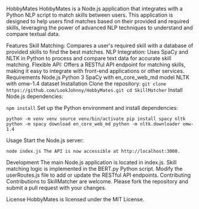 HobbyMates
HobbyMates is a Node.js application that integrates with a Python NLP script to match skills between users. This application is designed to help users find matches based on their provided and required skills, leveraging the power of advanced NLP techniques to understand and compare textual data.

Features
Skill Matching: Compares a user's required skill with a database of provided skills to find the best matches.
NLP Integration: Uses SpaCy and NLTK in Python to process and compare text data for accurate skill matching.
Flexible API: Offers a RESTful API endpoint for matching skills, making it easy to integrate with front-end applications or other services.
Requirements
Node.js
Python 3
SpaCy with en_core_web_md model
NLTK with omw-1.4 dataset
Installation
Clone the repository:
`git clone https://github.com/LookJohnny/HobbyMates.git
cd SkillMatcher`
Install Node.js dependencies:

`npm install`
Set up the Python environment and install dependencies:

`python -m venv venv
source venv/bin/activate
pip install spacy nltk
python -m spacy download en_core_web_md
python -m nltk.downloader omw-1.4`

Usage
Start the Node.js server:

`node index.js
The API is now accessible at http://localhost:3000.`

Development
The main Node.js application is located in index.js.
Skill matching logic is implemented in the BERT.py Python script.
Modify the userRoutes.js file to add or update the RESTful API endpoints.
Contributing
Contributions to SkillMatcher are welcome. Please fork the repository and submit a pull request with your changes.

License
HobbyMates is licensed under the MIT License.






